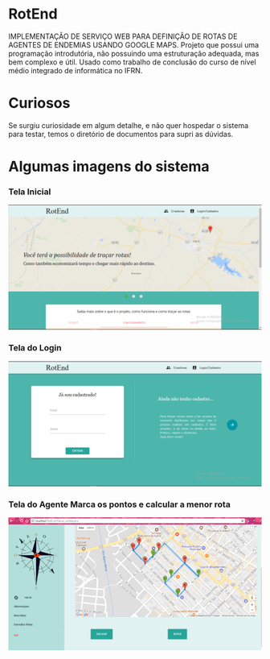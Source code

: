 # RotEnd

IMPLEMENTAÇÃO DE SERVIÇO WEB PARA DEFINIÇÃO DE ROTAS DE AGENTES DE ENDEMIAS USANDO GOOGLE MAPS.
Projeto que possui uma programação introdutória, não possuindo uma estruturação adequada, mas bem complexo e útil. Usado como trabalho de conclusão do curso de nível médio integrado de informática no IFRN.

# Curiosos

Se surgiu curiosidade em algum detalhe, e não quer hospedar o sistema para testar, temos o diretório de documentos para supri as dúvidas. 

# Algumas imagens do sistema 
  
  ### Tela Inicial 

   <img src="Documentos/Prints/Telas Iniciais/login.png">
   
  ### Tela do Login
  
  <img src="Documentos/Prints/Telas Iniciais/login2.png">
  
  ### Tela do Agente Marca os pontos e calcular a menor  rota
  
   <img src="Documentos/Prints/Agentes/rota.png">
  
  
  
